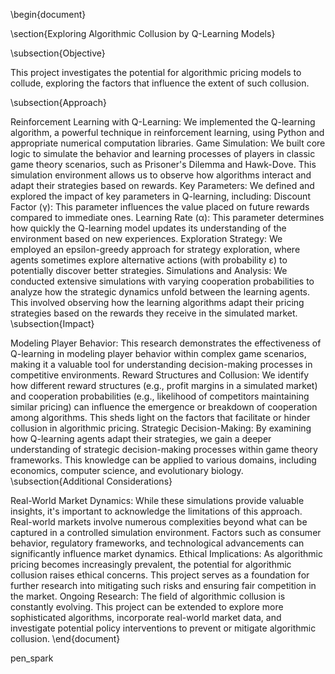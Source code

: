 \begin{document}

\section{Exploring Algorithmic Collusion by Q-Learning Models}

\subsection{Objective}

This project investigates the potential for algorithmic pricing models to collude, exploring the factors that influence the extent of such collusion.

\subsection{Approach}

Reinforcement Learning with Q-Learning: We implemented the Q-learning algorithm, a powerful technique in reinforcement learning, using Python and appropriate numerical computation libraries.
Game Simulation: We built core logic to simulate the behavior and learning processes of players in classic game theory scenarios, such as Prisoner's Dilemma and Hawk-Dove. This simulation environment allows us to observe how algorithms interact and adapt their strategies based on rewards.
Key Parameters: We defined and explored the impact of key parameters in Q-learning, including:
Discount Factor (γ): This parameter influences the value placed on future rewards compared to immediate ones.
Learning Rate (α): This parameter determines how quickly the Q-learning model updates its understanding of the environment based on new experiences.
Exploration Strategy: We employed an epsilon-greedy approach for strategy exploration, where agents sometimes explore alternative actions (with probability ε) to potentially discover better strategies.
Simulations and Analysis: We conducted extensive simulations with varying cooperation probabilities to analyze how the strategic dynamics unfold between the learning agents. This involved observing how the learning algorithms adapt their pricing strategies based on the rewards they receive in the simulated market.
\subsection{Impact}

Modeling Player Behavior: This research demonstrates the effectiveness of Q-learning in modeling player behavior within complex game scenarios, making it a valuable tool for understanding decision-making processes in competitive environments.
Reward Structures and Collusion: We identify how different reward structures (e.g., profit margins in a simulated market) and cooperation probabilities (e.g., likelihood of competitors maintaining similar pricing) can influence the emergence or breakdown of cooperation among algorithms. This sheds light on the factors that facilitate or hinder collusion in algorithmic pricing.
Strategic Decision-Making: By examining how Q-learning agents adapt their strategies, we gain a deeper understanding of strategic decision-making processes within game theory frameworks. This knowledge can be applied to various domains, including economics, computer science, and evolutionary biology.
\subsection{Additional Considerations}

Real-World Market Dynamics: While these simulations provide valuable insights, it's important to acknowledge the limitations of this approach. Real-world markets involve numerous complexities beyond what can be captured in a controlled simulation environment. Factors such as consumer behavior, regulatory frameworks, and technological advancements can significantly influence market dynamics.
Ethical Implications: As algorithmic pricing becomes increasingly prevalent, the potential for algorithmic collusion raises ethical concerns. This project serves as a foundation for further research into mitigating such risks and ensuring fair competition in the market.
Ongoing Research: The field of algorithmic collusion is constantly evolving. This project can be extended to explore more sophisticated algorithms, incorporate real-world market data, and investigate potential policy interventions to prevent or mitigate algorithmic collusion.
\end{document}

pen_spark

